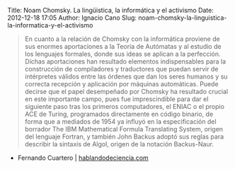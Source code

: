 Title: Noam Chomsky. La lingüistica, la informática y el activismo
Date: 2012-12-18 17:05
Author: Ignacio Cano
Slug: noam-chomsky-la-linguistica-la-informatica-y-el-activismo

> En cuanto a la relación de Chomsky con la informática proviene de sus
> enormes aportaciones a la Teoría de Autómatas y al estudio de los
> lenguajes formales, donde sus ideas se aplican a la perfección. Dichas
> aportaciones han resultado elementos indispensables para la
> construcción de compiladores y traductores que puedan servir de
> intérpretes válidos entre las órdenes que dan los seres humanos y su
> correcta recepción y aplicación por máquinas automáticas. Puede
> decirse que el papel desempeñado por Chomsky ha resultado crucial en
> este importante campo, pues fue imprescindible para dar el siguiente
> paso tras los primeros computadores, el ENIAC o el propio ACE de
> Turing, programados directamente en código binario, de forma que a
> mediados de 1954 ya influyó en la especificación del borrador The IBM
> Mathematical Formula Translating System, origen del lenguaje Fortran,
> y también John Backus adoptó sus reglas para describir la sintaxis de
> Algol, origen de la notación Backus-Naur.

- Fernando Cuartero | [hablandodeciencia.com][]

  [hablandodeciencia.com]: http://www.hablandodeciencia.com/articulos/2012/11/26/noam-chomsky-la-linguistica-la-informatica-y-la-sociedad/
    "Noam Chomsky. La lingüistica, la informática y el activismo"
